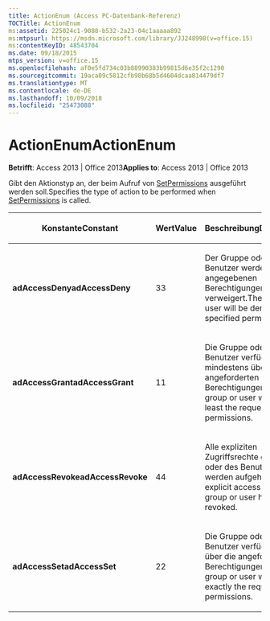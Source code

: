 ```yaml
---
title: ActionEnum (Access PC-Datenbank-Referenz)
TOCTitle: ActionEnum
ms:assetid: 225024c1-9088-b532-2a23-04c1aaaaa892
ms:mtpsurl: https://msdn.microsoft.com/library/JJ248998(v=office.15)
ms:contentKeyID: 48543704
ms.date: 09/18/2015
mtps_version: v=office.15
ms.openlocfilehash: af0e5fd734c03b88990383b99815d6e35f2c1290
ms.sourcegitcommit: 19aca09c5812cfb98b68b5d4604dcaa814479df7
ms.translationtype: MT
ms.contentlocale: de-DE
ms.lasthandoff: 10/09/2018
ms.locfileid: "25473088"
---
```

# <a name="actionenum"></a><span data-ttu-id="cda56-102">ActionEnum</span><span class="sxs-lookup"><span data-stu-id="cda56-102">ActionEnum</span></span>


<span data-ttu-id="cda56-103">**Betrifft**: Access 2013 | Office 2013</span><span class="sxs-lookup"><span data-stu-id="cda56-103">**Applies to**: Access 2013 | Office 2013</span></span>

<span data-ttu-id="cda56-104">Gibt den Aktionstyp an, der beim Aufruf von [SetPermissions](setpermissions-method-adox.md) ausgeführt werden soll.</span><span class="sxs-lookup"><span data-stu-id="cda56-104">Specifies the type of action to be performed when [SetPermissions](setpermissions-method-adox.md) is called.</span></span>

<table>
<colgroup>
<col style="width: 33%" />
<col style="width: 33%" />
<col style="width: 33%" />
</colgroup>
<thead>
<tr class="header">
<th><p><span data-ttu-id="cda56-105">Konstante</span><span class="sxs-lookup"><span data-stu-id="cda56-105">Constant</span></span></p></th>
<th><p><span data-ttu-id="cda56-106">Wert</span><span class="sxs-lookup"><span data-stu-id="cda56-106">Value</span></span></p></th>
<th><p><span data-ttu-id="cda56-107">Beschreibung</span><span class="sxs-lookup"><span data-stu-id="cda56-107">Description</span></span></p></th>
</tr>
</thead>
<tbody>
<tr class="odd">
<td><p><span data-ttu-id="cda56-108"><strong>adAccessDeny</strong></span><span class="sxs-lookup"><span data-stu-id="cda56-108"><strong>adAccessDeny</strong></span></span></p></td>
<td><p><span data-ttu-id="cda56-109">3</span><span class="sxs-lookup"><span data-stu-id="cda56-109">3</span></span></p></td>
<td><p><span data-ttu-id="cda56-110">Der Gruppe oder dem Benutzer werden die angegebenen Berechtigungen verweigert.</span><span class="sxs-lookup"><span data-stu-id="cda56-110">The group or user will be denied the specified permissions.</span></span></p></td>
</tr>
<tr class="even">
<td><p><span data-ttu-id="cda56-111"><strong>adAccessGrant</strong></span><span class="sxs-lookup"><span data-stu-id="cda56-111"><strong>adAccessGrant</strong></span></span></p></td>
<td><p><span data-ttu-id="cda56-112">1</span><span class="sxs-lookup"><span data-stu-id="cda56-112">1</span></span></p></td>
<td><p><span data-ttu-id="cda56-113">Die Gruppe oder der Benutzer verfügt mindestens über die angeforderten Berechtigungen.</span><span class="sxs-lookup"><span data-stu-id="cda56-113">The group or user will have at least the requested permissions.</span></span></p></td>
</tr>
<tr class="odd">
<td><p><span data-ttu-id="cda56-114"><strong>adAccessRevoke</strong></span><span class="sxs-lookup"><span data-stu-id="cda56-114"><strong>adAccessRevoke</strong></span></span></p></td>
<td><p><span data-ttu-id="cda56-115">4</span><span class="sxs-lookup"><span data-stu-id="cda56-115">4</span></span></p></td>
<td><p><span data-ttu-id="cda56-116">Alle expliziten Zugriffsrechte der Gruppe oder des Benutzers werden aufgehoben.</span><span class="sxs-lookup"><span data-stu-id="cda56-116">Any explicit access rights the group or user has will be revoked.</span></span></p></td>
</tr>
<tr class="even">
<td><p><span data-ttu-id="cda56-117"><strong>adAccessSet</strong></span><span class="sxs-lookup"><span data-stu-id="cda56-117"><strong>adAccessSet</strong></span></span></p></td>
<td><p><span data-ttu-id="cda56-118">2</span><span class="sxs-lookup"><span data-stu-id="cda56-118">2</span></span></p></td>
<td><p><span data-ttu-id="cda56-119">Die Gruppe oder der Benutzer verfügen genau über die angeforderten Berechtigungen.</span><span class="sxs-lookup"><span data-stu-id="cda56-119">The group or user will have exactly the requested permissions.</span></span></p></td>
</tr>
</tbody>
</table>

